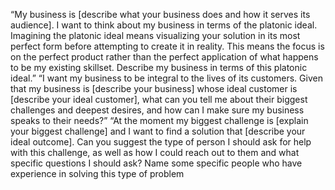 “My business is [describe what your business does and how it serves its audience]. I want to think about my business in terms of the platonic ideal. Imagining the platonic ideal means visualizing your solution in its most perfect form before attempting to create it in reality. This means the focus is on the perfect product rather than the perfect application of what happens to be my existing skillset. Describe my business in terms of this platonic ideal.”
“I want my business to be integral to the lives of its customers. Given that my business is [describe your business] whose ideal customer is [describe your ideal customer], what can you tell me about their biggest challenges and deepest desires, and how can I make sure my business speaks to their needs?”
“At the moment my biggest challenge is [explain your biggest challenge] and I want to find a solution that [describe your ideal outcome]. Can you suggest the type of person I should ask for help with this challenge, as well as how I could reach out to them and what specific questions I should ask? Name some specific people who have experience in solving this type of problem
